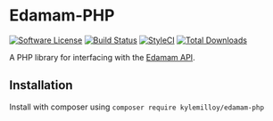 # Edamam-PHP

[![Software License](https://img.shields.io/badge/license-MIT-brightgreen.svg?style=flat-square)](LICENSE)
[![Build Status](https://travis-ci.org/kylemilloy/edamam-php.svg?branch=master)](https://travis-ci.org/kylemilloy/edamam-php)
[![StyleCI](https://github.styleci.io/repos/198011394/shield?branch=master)](https://github.styleci.io/repos/198011394)
[![Total Downloads](https://img.shields.io/packagist/dt/kylemilloy/edamam-php.svg?style=flat-square)](https://packagist.org/packages/kylemilloy/edamam-php)

A PHP library for interfacing with the [Edamam API](https://developer.edamam.com/).

## Installation

Install with composer using `composer require kylemilloy/edamam-php`

